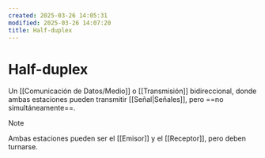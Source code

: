 ```yaml
---
created: 2025-03-26 14:05:31
modified: 2025-03-26 14:07:20
title: Half-duplex
---
```


# Half-duplex

Un [[Comunicación de Datos/Medio]] o [[Transmisión]] bidireccional, donde ambas estaciones pueden transmitir [[Señal|Señales]], pero ==no simultáneamente==.

> [!note]
> Ambas estaciones pueden ser el [[Emisor]] y el [[Receptor]], pero deben turnarse.
